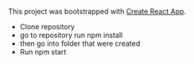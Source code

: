 This project was bootstrapped with [Create React App](https://github.com/facebookincubator/create-react-app).


- Clone repository
- go to repository run npm install
- then go into folder that were created
- Run npm start